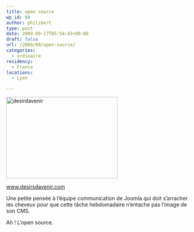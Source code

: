 ```yaml
---
title: open source
wp_id: 94
author: philibert
type: post
date: 2009-09-17T05:54:43+00:00
draft: false
url: /2009/09/open-source/
categories:
  - ordinaire
residency:
  - France
locations:
  - Lyon

---
```

<img class="alignnone size-medium wp-image-95" title="desirdavenir" src="/uploads/2009/09/desirdavenir-300x219.jpg" alt="desirdavenir" width="300" height="219" srcset="/uploads/2009/09/desirdavenir-300x219.jpg 300w, /uploads/2009/09/desirdavenir-1024x748.jpg 1024w, /uploads/2009/09/desirdavenir.jpg 1378w" sizes="(max-width: 300px) 100vw, 300px" />

www.desirsdavenir.com

Une petite pensée à l&rsquo;équipe communication de Joomla qui doit s&rsquo;arracher les cheveux pour que cette tâche hebdomadaire n&rsquo;entache pas l&rsquo;image de son CMS.

Ah ! L&rsquo;open source.
